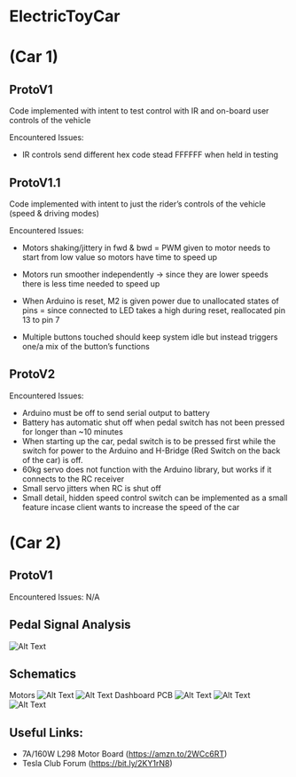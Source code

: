 # ElectricToyCar

# (Car 1)
## ProtoV1

Code implemented with intent to test control with IR and on-board user controls of the vehicle


Encountered Issues:
* IR controls send different hex code stead FFFFFF when held in testing

## ProtoV1.1

Code implemented with intent to just the rider’s controls of the vehicle (speed & driving modes)

Encountered Issues:
* Motors shaking/jittery in fwd & bwd = PWM given to motor needs to start from low value so motors have time to speed up
* Motors run smoother independently -> since they are lower speeds there is less time needed to speed up
* When Arduino is reset, M2 is given power due to unallocated states of pins = since connected to LED takes a high during reset, reallocated pin 13 to pin 7

* Multiple buttons touched should keep system idle but instead triggers one/a mix of the button’s functions

## ProtoV2

Encountered Issues:
* Arduino must be off to send serial output to battery
* Battery has automatic shut off when pedal switch has not been pressed for longer than ~10 minutes
* When starting up the car, pedal switch is to be pressed first while the switch for power to the Arduino and H-Bridge (Red Switch on the back of the car) is off.
* 60kg servo does not function with the Arduino library, but works if it connects to the RC receiver
* Small servo jitters when RC is shut off
* Small detail, hidden speed control switch can be implemented as a small feature incase client wants to increase the speed of the car

# (Car 2)
## ProtoV1 
Encountered Issues: N/A

## Pedal Signal Analysis
![Alt Text](https://github.com/tennercheung/ElectricToyCar/blob/master/Car_2/Pedal_Signal/on_oscillo.jpg)

## Schematics

Motors
![Alt Text](https://github.com/tennercheung/ElectricToyCar/blob/master/Schematics/Motors.jpg)
![Alt Text](https://github.com/tennercheung/ElectricToyCar/blob/master/Schematics/Motor_close_up.jpg)
Dashboard PCB
![Alt Text](https://github.com/tennercheung/ElectricToyCar/blob/master/Schematics/Dash_zoomed.jpg)
![Alt Text](https://github.com/tennercheung/ElectricToyCar/blob/master/Schematics/Dash.jpg)
![Alt Text](https://github.com/tennercheung/ElectricToyCar/blob/master/Schematics/Dash2.jpg)


## Useful Links:
* 7A/160W L298 Motor Board (https://amzn.to/2WCc6RT)
* Tesla Club Forum (https://bit.ly/2KY1rN8)


